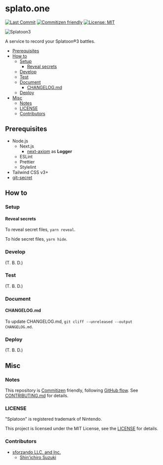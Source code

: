 # splato.one

<!-- Badges -->

[![Last Commit](https://img.shields.io/github/last-commit/shin-sforzando/splato.one)](https://github.com/shin-sforzando/splato.one/graphs/commit-activity)
[![Commitizen friendly](https://img.shields.io/badge/commitizen-friendly-brightgreen.svg)](http://commitizen.github.io/cz-cli/)
[![License: MIT](https://img.shields.io/badge/License-MIT-blue.svg)](https://opensource.org/licenses/MIT)

<!-- Screenshots -->

![Splatoon3](https://user-images.githubusercontent.com/32637762/184409319-825268ca-bedc-4a69-929f-a55ee2ebc06d.png)

<!-- Synopsis -->

A service to record your Splatoon&reg;3 battles.

<!-- TOC -->

- [Prerequisites](#prerequisites)
- [How to](#how-to)
  - [Setup](#setup)
    - [Reveal secrets](#reveal-secrets)
  - [Develop](#develop)
  - [Test](#test)
  - [Document](#document)
    - [CHANGELOG.md](#changelogmd)
  - [Deploy](#deploy)
- [Misc](#misc)
  - [Notes](#notes)
  - [LICENSE](#license)
  - [Contributors](#contributors)

## Prerequisites

- Node.js
  - Next.js
    - [next-axiom](https://github.com/axiomhq/next-axiom) as **Logger**
  - ESLint
  - Prettier
  - Stylelint
- Tailwind CSS v3+
- [git-secret](https://git-secret.io)

## How to

### Setup

#### Reveal secrets

To reveal secret files, `yarn reveal`.

To hide secret files,  `yarn hide`.

### Develop

(T. B. D.)

### Test

(T. B. D.)

### Document

#### CHANGELOG.md

To update CHANGELOG.md, `git cliff --unreleased --output CHANGELOG.md`.

### Deploy

(T. B. D.)

## Misc

### Notes

This repository is [Commitizen](https://commitizen.github.io/cz-cli/) friendly, following [GitHub flow](https://docs.github.com/en/get-started/quickstart/github-flow).
See [CONTRIBUTING.md](./CONTRIBUTING.md) for details.

### LICENSE

"Splatoon" is registered trademark of Nintendo.

This project is licensed under the MIT License, see the [LICENSE](./LICENSE) for details.

### Contributors

- [sforzando LLC. and Inc.](https://sforzando.co.jp/)
  - [Shin'ichiro Suzuki](https://github.com/shin-sforzando)
